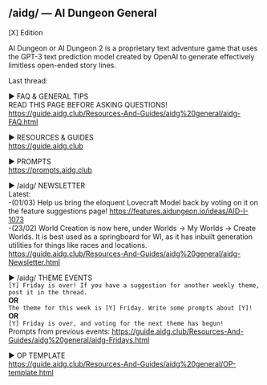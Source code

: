 ## /aidg/ — AI Dungeon General
[X] Edition

AI Dungeon or AI Dungeon 2 is a proprietary text adventure game that uses the GPT-3 text prediction model created by OpenAI to generate effectively limitless open-ended story lines.

Last thread: 

▶ FAQ & GENERAL TIPS\
READ THIS PAGE BEFORE ASKING QUESTIONS!\
<https://guide.aidg.club/Resources-And-Guides/aidg%20general/aidg-FAQ.html>

▶ RESOURCES & GUIDES\
<https://guide.aidg.club>

▶ PROMPTS\
<https://prompts.aidg.club>

▶ /aidg/ NEWSLETTER\
Latest:\
-(01/03) Help us bring the eloquent Lovecraft Model back by voting on it on the feature suggestions page! https://features.aidungeon.io/ideas/AID-I-1073 \
-(23/02) World Creation is now here, under Worlds -> My Worlds -> Create Worlds. It is best used as a springboard for WI, as it has inbuilt generation utilities for things like races and locations.\
<https://guide.aidg.club/Resources-And-Guides/aidg%20general/aidg-Newsletter.html>

▶ /aidg/ THEME EVENTS\
`[Y] Friday is over! If you have a suggestion for another weekly theme, post it in the thread.`\
**OR**\
`The theme for this week is [Y] Friday. Write some prompts about [Y]!`\
**OR**\
`[Y] Friday is over, and voting for the next theme has begun!`\
Prompts from previous events: <https://guide.aidg.club/Resources-And-Guides/aidg%20general/aidg-Fridays.html>

▶ OP TEMPLATE\
<https://guide.aidg.club/Resources-And-Guides/aidg%20general/OP-template.html>
